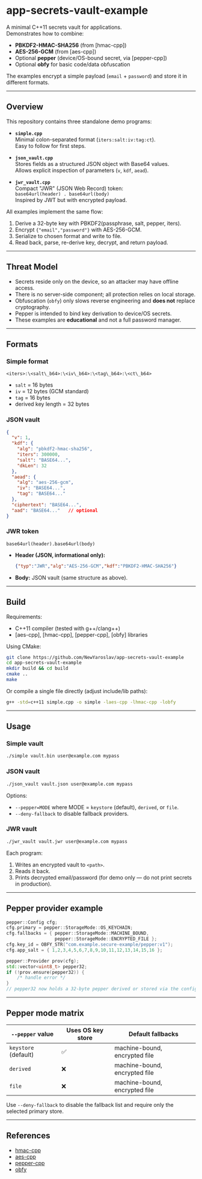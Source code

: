 # app-secrets-vault-example

A minimal C++11 secrets vault for applications.  
Demonstrates how to combine:

- **PBKDF2-HMAC-SHA256** (from [hmac-cpp])  
- **AES-256-GCM** (from [aes-cpp])  
- Optional **pepper** (device/OS-bound secret, via [pepper-cpp])  
- Optional **obfy** for basic code/data obfuscation  

The examples encrypt a simple payload (`email` + `password`) and store it in
different formats.

---

## Overview

This repository contains three standalone demo programs:

- **`simple.cpp`**  
  Minimal colon-separated format (`iters:salt:iv:tag:ct`).  
  Easy to follow for first steps.

- **`json_vault.cpp`**  
  Stores fields as a structured JSON object with Base64 values.  
  Allows explicit inspection of parameters (`v`, `kdf`, `aead`).

- **`jwr_vault.cpp`**  
  Compact "JWR" (JSON Web Record) token:  
  `base64url(header) . base64url(body)`  
  Inspired by JWT but with encrypted payload.

All examples implement the same flow:

1. Derive a 32-byte key with PBKDF2(passphrase, salt, pepper, iters).  
2. Encrypt `{"email","password"}` with AES-256-GCM.  
3. Serialize to chosen format and write to file.  
4. Read back, parse, re-derive key, decrypt, and return payload.

---

## Threat Model

- Secrets reside only on the device, so an attacker may have offline access.  
- There is no server-side component; all protection relies on local storage.  
- Obfuscation (`obfy`) only slows reverse engineering and **does not** replace
  cryptography.  
- Pepper is intended to bind key derivation to device/OS secrets.  
- These examples are **educational** and not a full password manager.

---

## Formats

### Simple format

```
<iters>:\<salt\_b64>:\<iv\_b64>:\<tag\_b64>:\<ct\_b64>
```

- `salt` = 16 bytes  
- `iv`   = 12 bytes (GCM standard)  
- `tag`  = 16 bytes  
- derived key length = 32 bytes  

### JSON vault

```json
{
  "v": 1,
  "kdf": {
    "alg": "pbkdf2-hmac-sha256",
    "iters": 300000,
    "salt": "BASE64...",
    "dkLen": 32
  },
  "aead": {
    "alg": "aes-256-gcm",
    "iv": "BASE64...",
    "tag": "BASE64..."
  },
  "ciphertext": "BASE64...",
  "aad": "BASE64..."   // optional
}
```

### JWR token

```
base64url(header).base64url(body)
```

* **Header (JSON, informational only):**

  ```json
  {"typ":"JWR","alg":"AES-256-GCM","kdf":"PBKDF2-HMAC-SHA256"}
  ```
* **Body:** JSON vault (same structure as above).

---

## Build

Requirements:

* C++11 compiler (tested with g++/clang++)
* \[aes-cpp], \[hmac-cpp], \[pepper-cpp], \[obfy] libraries

Using CMake:

```bash
git clone https://github.com/NewYaroslav/app-secrets-vault-example
cd app-secrets-vault-example
mkdir build && cd build
cmake ..
make
```

Or compile a single file directly (adjust include/lib paths):

```bash
g++ -std=c++11 simple.cpp -o simple -laes-cpp -lhmac-cpp -lobfy
```

---

## Usage

### Simple vault

```bash
./simple vault.bin user@example.com mypass
```

### JSON vault

```bash
./json_vault vault.json user@example.com mypass
```

Options:

* `--pepper=MODE` where MODE = `keystore` (default), `derived`, or `file`.
* `--deny-fallback` to disable fallback providers.

### JWR vault

```bash
./jwr_vault vault.jwr user@example.com mypass
```

Each program:

1. Writes an encrypted vault to `<path>`.
2. Reads it back.
3. Prints decrypted email/password (for demo only — do not print secrets in production).

---

## Pepper provider example

```cpp
pepper::Config cfg;
cfg.primary = pepper::StorageMode::OS_KEYCHAIN;
cfg.fallbacks = { pepper::StorageMode::MACHINE_BOUND,
                  pepper::StorageMode::ENCRYPTED_FILE };
cfg.key_id = OBFY_STR("com.example.secure-example/pepper:v1");
cfg.app_salt = { 1,2,3,4,5,6,7,8,9,10,11,12,13,14,15,16 };

pepper::Provider prov(cfg);
std::vector<uint8_t> pepper32;
if (!prov.ensure(pepper32)) {
    /* handle error */
}
// pepper32 now holds a 32-byte pepper derived or stored via the configured backends.
```

---

## Pepper mode matrix

| `--pepper` value     | Uses OS key store | Default fallbacks             |
| -------------------- | ----------------- | ----------------------------- |
| `keystore` (default) | ✅                 | machine-bound, encrypted file |
| `derived`            | ❌                 | machine-bound, encrypted file |
| `file`               | ❌                 | machine-bound, encrypted file |

Use `--deny-fallback` to disable the fallback list and require only the selected primary store.

---

## References

* [hmac-cpp](https://github.com/NewYaroslav/hmac-cpp)
* [aes-cpp](https://github.com/NewYaroslav/aes-cpp)
* [pepper-cpp](https://github.com/NewYaroslav/pepper-cpp)
* [obfy](https://github.com/NewYaroslav/obfy)

